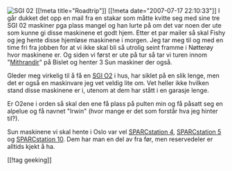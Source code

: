 [[!meta  title="Roadtrip"]]
[[!meta  date="2007-07-17 22:10:33"]]
<img src="http://upload.wikimedia.org/wikipedia/commons/thumb/6/62/O2_large.jpg/180px-O2_large.jpg" alt="SGI 02" align="left" style="margin-right: 5px;"  />I går dukket det opp en mail fra en stakar som måtte kvitte seg med sine tre SGI 02 maskiner  pga plass mangel og han lurte på om det var noen der ute som kunne gi disse maskinene et godt hjem. Etter et par mailer så skal Fishy og jeg hente disse hjemløse maskinene i morgen. Jeg tar meg til og med en time fri fra jobben for at vi ikke skal bli så utrolig seint framme i Nøtterøy hvor maskinene er. Og siden vi først er ute på tur så tar vi turen innom "<a href="https://launchpad.net/~tfheen">Mithrandir</a>" på Bislet og henter 3 Sun maskiner der også.

Gleder meg virkelig til å få en <a href="http://en.wikipedia.org/wiki/SGI_O2">SGI O2</a> i hus, har siklet på en slik lenge, men det er også en maskinvare jeg vet veldig lite om. Vet heller ikke hvilken stand disse maskinene er i, utenom at dem har stått i en garasje lenge.

Er O2ene i orden så skal den ene få plass på pulten min og få påsatt seg en alpelue og få navnet "Irwin" (hvor mange er det som forstår hva jeg hinter til?).

Sun maskinene vi skal hente i Oslo var vel <a href="http://en.wikipedia.org/wiki/SPARCstation_4">SPARCstation 4</a>, <a href="http://en.wikipedia.org/wiki/SPARCstation_5">SPARCstation 5</a> og <a href="http://en.wikipedia.org/wiki/SPARCstation_10">SPARCstation 10</a>. Dem har man en del av fra før, men reservedeler er alltids kjekt å ha.

[[!tag  geeking]]